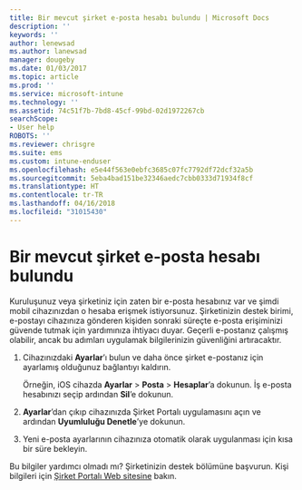 ```yaml
---
title: Bir mevcut şirket e-posta hesabı bulundu | Microsoft Docs
description: ''
keywords: ''
author: lenewsad
ms.author: lanewsad
manager: dougeby
ms.date: 01/03/2017
ms.topic: article
ms.prod: ''
ms.service: microsoft-intune
ms.technology: ''
ms.assetid: 74c51f7b-7bd8-45cf-99bd-02d1972267cb
searchScope:
- User help
ROBOTS: ''
ms.reviewer: chrisgre
ms.suite: ems
ms.custom: intune-enduser
ms.openlocfilehash: e5e44f563e0ebfc3685c07fc7792df72dcf32a5b
ms.sourcegitcommit: 5eba4bad151be32346aedc7cbb0333d71934f8cf
ms.translationtype: HT
ms.contentlocale: tr-TR
ms.lasthandoff: 04/16/2018
ms.locfileid: "31015430"
---
```

# <a name="an-existing-company-email-account-was-found"></a>Bir mevcut şirket e-posta hesabı bulundu

Kuruluşunuz veya şirketiniz için zaten bir e-posta hesabınız var ve şimdi mobil cihazınızdan o hesaba erişmek istiyorsunuz. Şirketinizin destek birimi, e-postayı cihazınıza gönderen kişiden sonraki süreçte e-posta erişiminizi güvende tutmak için yardımınıza ihtiyacı duyar. Geçerli e-postanız çalışmış olabilir, ancak bu adımları uygulamak bilgilerinizin güvenliğini artıracaktır.

1.  Cihazınızdaki **Ayarlar**’ı bulun ve daha önce şirket e-postanız için ayarlamış olduğunuz bağlantıyı kaldırın.

    Örneğin, iOS cihazda **Ayarlar** > **Posta** > **Hesaplar**’a dokunun. İş e-posta hesabınızı seçip ardından **Sil**’e dokunun.

2.  **Ayarlar**’dan çıkıp cihazınızda Şirket Portalı uygulamasını açın ve ardından **Uyumluluğu Denetle**’ye dokunun.

3.  Yeni e-posta ayarlarının cihazınıza otomatik olarak uygulanması için kısa bir süre bekleyin.

Bu bilgiler yardımcı olmadı mı? Şirketinizin destek bölümüne başvurun. Kişi bilgileri için [Şirket Portalı Web sitesine](https://portal.manage.microsoft.com#HelpDeskDialog) bakın.
